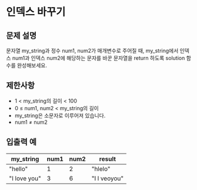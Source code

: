 # 인덱스 바꾸기

## 문제 설명

문자열 my_string과 정수 num1, num2가 매개변수로 주어질 때, my_string에서 인덱스 num1과 인덱스 num2에 해당하는 문자를 바꾼 문자열을 return 하도록 solution 함수를 완성해보세요.  


## 제한사항

- 1 < my_string의 길이 < 100
- 0 ≤ num1, num2 < my_string의 길이
- my_string은 소문자로 이루어져 있습니다.
- num1 ≠ num2


## 입출력 예

| my_string    | num1 | num2 | result       |
|--------------|------|------|--------------|
| "hello"      | 1    | 2    | "hlelo"      |
| "I love you" | 3    | 6    | "I l veoyou" |
